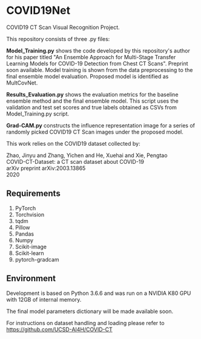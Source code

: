 # COVID19Net
COVID19 CT Scan Visual Recognition Project.

This repository consists of three .py files:

**Model_Training.py** shows the code developed by this repository's author for his paper titled "An Ensemble Approach for Multi-Stage Transfer Learning Models for COVID-19 Detection from Chest CT Scans". Preprint soon available. Model training is shown from the data preprocessing to the final ensemble model evaluation. Proposed model is identified as MultCovNet.

**Results_Evaluation.py** shows the evaluation metrics for the baseline ensemble method and the final ensemble model. This script uses the validation and test set scores and true labels obtained as CSVs from Model_Training.py script.

**Grad-CAM.py** constructs the influence representation image for a series of randomly picked COVID19 CT Scan images under the proposed model.

This work relies on the COVID19 dataset collected by:

Zhao, Jinyu and Zhang, Yichen and He, Xuehai and Xie, Pengtao <br/>
COVID-CT-Dataset: a CT scan dataset about COVID-19 <br/>
arXiv preprint arXiv:2003.13865 <br/>
2020

## Requirements

1. PyTorch
1. Torchvision
1. tqdm
1. Pillow
1. Pandas
1. Numpy
1. Scikit-image
1. Scikit-learn
1. pytorch-gradcam

## Environment

Development is based on Python 3.6.6 and was run on a NVIDIA K80 GPU with 12GB of internal memory.

The final model parameters dictionary will be made available soon.

For instructions on dataset handling and loading please refer to https://github.com/UCSD-AI4H/COVID-CT
